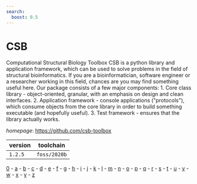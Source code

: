 ```yaml
---
search:
  boost: 0.5
---
```

# CSB

Computational Structural Biology Toolbox CSB is a python library and application framework, which can be used to solve    problems in the field of structural bioinformatics. If you are a                 bioinformatician, software engineer or a researcher working in this field,       chances are you may find something useful here. Our package consists of a few    major components: 1. Core class library - object-oriented, granular, with an emphasis on design    and clean interfaces. 2. Application framework - console applications ("protocols"), which consume     objects from the core library in order to build something executable (and        hopefully useful). 3. Test framework - ensures that the library actually works.

*homepage*: <https://github.com/csb-toolbox>

version | toolchain
--------|----------
``1.2.5`` | ``foss/2020b``

[0](../0/index.md) - [a](../a/index.md) - [b](../b/index.md) - [c](../c/index.md) - [d](../d/index.md) - [e](../e/index.md) - [f](../f/index.md) - [g](../g/index.md) - [h](../h/index.md) - [i](../i/index.md) - [j](../j/index.md) - [k](../k/index.md) - [l](../l/index.md) - [m](../m/index.md) - [n](../n/index.md) - [o](../o/index.md) - [p](../p/index.md) - [q](../q/index.md) - [r](../r/index.md) - [s](../s/index.md) - [t](../t/index.md) - [u](../u/index.md) - [v](../v/index.md) - [w](../w/index.md) - [x](../x/index.md) - [y](../y/index.md) - [z](../z/index.md)

